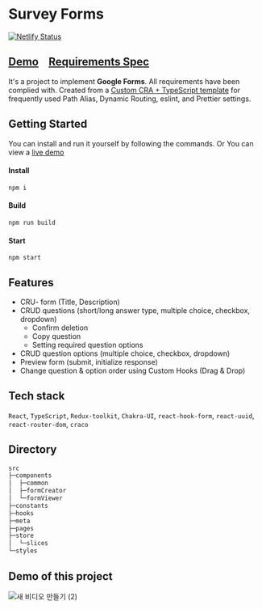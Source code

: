 # Survey Forms
[![Netlify Status](https://api.netlify.com/api/v1/badges/48778713-8412-4dbb-a162-0261c37e7d1c/deploy-status)](https://app.netlify.com/sites/classum-01-survey-forms-jiheon788/deploys)

## [Demo](https://classum-01-survey-forms-jiheon788.netlify.app)&nbsp;&nbsp;&nbsp;&nbsp;[Requirements Spec](./REQUIREMENTS.md)

It's a project to implement **Google Forms**. All requirements have been complied with. Created from a [Custom CRA + TypeScript template](https://github.com/jiheon788/react-boilerplate) for frequently used Path Alias, Dynamic Routing, eslint, and Prettier settings.

## Getting Started
You can install and run it yourself by following the commands. Or You can view a [live demo](https://classum-01-survey-forms-jiheon788.netlify.app)

#### Install
```
npm i
```
#### Build
```
npm run build
```
#### Start
```
npm start
```

## Features

- CRU- form (Title, Description)
- CRUD questions (short/long answer type, multiple choice, checkbox, dropdown)
  - Confirm deletion
  - Copy question
  - Setting required question options
- CRUD question options (multiple choice, checkbox, dropdown)
- Preview form (submit, initialize response)
- Change question & option order using Custom Hooks (Drag & Drop)

## Tech stack

`React`, `TypeScript`, `Redux-toolkit`, `Chakra-UI`, `react-hook-form`, `react-uuid`, `react-router-dom`,  `craco`

## Directory

```bash
src
├─components
│  ├─common  
│  ├─formCreator  
│  └─formViewer 
├─constants 
├─hooks 
├─meta 
├─pages 
├─store 
│  └─slices
└─styles 
```


## Demo of this project
![새 비디오 만들기 (2)](https://user-images.githubusercontent.com/90181028/230795947-84c33001-2fd1-4314-8e84-c324f765f1f1.gif)
